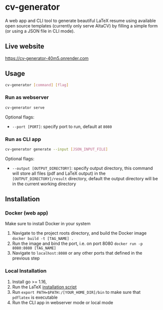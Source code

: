 # cv-generator

A web app and CLI tool to generate beautiful LaTeX resume using available open source templates (currently only serve AltaCV) by filling a simple form (or using a JSON file in CLI mode).

## Live website

https://cv-generator-40m5.onrender.com

## Usage

```sh
cv-generator [command] [flag]
```

### Run as webserver

```sh
cv-generator serve
```

Optional flags:

- `--port [PORT]`: specify port to run, default at `8080`

### Run as CLI app

```sh
cv-generator generate --input [JSON_INPUT_FILE]
```

Optional flags:

- `--output [OUTPUT_DIRECTORY]`: specify output directory, this command will store all files (pdf and LaTeX output) in the `[OUTPUT_DIRECTORY]/result` directory, default the output directory will be in the current working directory

## Installation

### Docker (web app)

Make sure to install Docker in your system

1. Navigate to the project roots directory, and build the Docker image `docker build -t [TAG_NAME] .`
2. Run the image and bind the port, i.e. on port 8080 `docker run -p 8080:8080 [TAG_NAME]`
3. Navigate to `localhost:8080` or any other ports that defined in the previous step

### Local Installation

1. Install go >= 1.16,
2. Run the LaTeX [installation script](./backend/scripts/setup_latex.sh)
3. Run `export PATH=$PATH:/[YOUR_HOME_DIR]/bin` to make sure that `pdflatex` is executable
4. Run the CLI app in webserver mode or local mode
